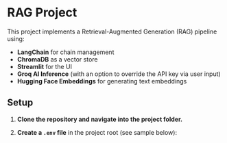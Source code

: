 # RAG Project

This project implements a Retrieval-Augmented Generation (RAG) pipeline using:
- **LangChain** for chain management
- **ChromaDB** as a vector store
- **Streamlit** for the UI
- **Groq AI Inference** (with an option to override the API key via user input)
- **Hugging Face Embeddings** for generating text embeddings

## Setup

1. **Clone the repository and navigate into the project folder.**

2. **Create a `.env` file** in the project root (see sample below):
